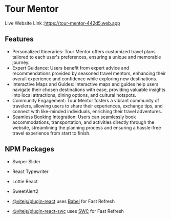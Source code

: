 # Tour Mentor  

Live Website Link :https://tour-mentor-442d5.web.app

## Features

- Personalized Itineraries: Tour Mentor offers customized travel plans tailored to each user's preferences, ensuring a unique and memorable journey.
- Expert Guidance: Users benefit from expert advice and recommendations provided by seasoned travel mentors, enhancing their overall experience and confidence while exploring new destinations.
- Interactive Maps and Guides: Interactive maps and guides help users navigate their chosen destinations with ease, providing valuable insights into local attractions, dining options, and cultural hotspots.
- Community Engagement: Tour Mentor fosters a vibrant community of travelers, allowing users to share their experiences, exchange tips, and connect with like-minded individuals, enriching their travel adventures.
- Seamless Booking Integration: Users can seamlessly book accommodations, transportation, and activities directly through the website, streamlining the planning process and ensuring a hassle-free travel experience from start to finish.

## NPM Packages

- Swiper Slider
- React Typewriter
- Lottie React
- SweetAlert2

- [@vitejs/plugin-react](https://github.com/vitejs/vite-plugin-react/blob/main/packages/plugin-react/README.md) uses [Babel](https://babeljs.io/) for Fast Refresh
- [@vitejs/plugin-react-swc](https://github.com/vitejs/vite-plugin-react-swc) uses [SWC](https://swc.rs/) for Fast Refresh
